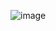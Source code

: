 ![image](https://github.com/JeuryQ-M-2022-0621/Tarea3_Agenda_Multicapas/assets/140918324/6b9775f9-7300-4cb3-b743-2b82c9af95ae)

